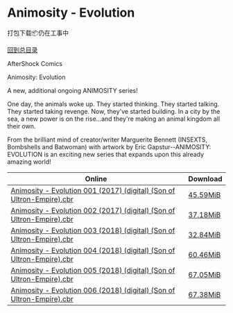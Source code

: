 # Animosity - Evolution

打包下载📦仍在工事中

[回到总目录](/Catalogs.md)

AfterShock Comics

Animosity: Evolution

A new, additional ongoing ANIMOSITY series!



One day, the animals woke up. They started thinking. They started talking. They started taking revenge. Now, they've started building. In a city by the sea, a new power is on the rise...and they're making an animal kingdom all their own. 



From the brilliant mind of creator/writer Marguerite Bennett (INSEXTS, Bombshells and Batwoman) with artwork by Eric Gapstur--ANIMOSITY: EVOLUTION is an exciting new series that expands upon this already amazing world!





Online | Download
--- | ---
[Animosity - Evolution 001 (2017) (digital) (Son of Ultron-Empire).cbr](https://github.com/alicewish/markdown/blob/master/comic/Animosity-Evolution-001-2017-digital-Son-of-Ultron-Empire-cbr.md) | [45.59MiB](https://pan.baidu.com/s/1pLObLRt#list/path=%2F0-Day%20Week%20of%202017%20Q4%2F0-Day%20Week%20of%202017.10.18%2F%E3%82%A4%E3%82%BB%E3%82%AF%E3%82%B7%E3%82%A8%E3%82%AF%E3%82%A4%E3%82%B7%E3%82%B9%E3%82%A2%E3%82%AB%E3%82%A6%E3%82%AD%E3%82%BD%E3%82%BF%E3%82%B7%E3%82%A2%E3%82%B7%E3%82%B1%E3%82%AF%E3%82%A8%E3%82%AF%E3%82%A8%E3%82%B3%E3%82%BD%E3%82%B5%E3%82%AA%E3%82%BB%E3%82%BB%E3%82%B3%E3%82%AF%E3%82%A4&parentPath=%2F0-Day%20Week%20of%202017%20Q4)
[Animosity - Evolution 002 (2017) (digital) (Son of Ultron-Empire).cbr](https://github.com/alicewish/markdown/blob/master/comic/Animosity-Evolution-002-2017-digital-Son-of-Ultron-Empire-cbr.md) | [37.18MiB](https://pan.baidu.com/s/1gfvnufD#list/path=%2F0-Day%20Week%20of%202017%20Q4%2F0-Day%20Week%20of%202017.11.22%2F%E3%82%A6%E3%82%AB%E3%82%B5%E3%82%BF%E3%82%A6%E3%82%AF%E3%82%AB%E3%82%A4%E3%82%B9%E3%82%B9%E3%82%A8%E3%82%A4%E3%82%B7%E3%82%A8%E3%82%B9%E3%82%B5%E3%82%A8%E3%82%A6%E3%82%BD%E3%82%AF%E3%82%AF%E3%82%B5%E3%82%B3%E3%82%B9%E3%82%A2%E3%82%B3%E3%82%AD%E3%82%AA%E3%82%AA%E3%82%B7%E3%82%BD%E3%82%A4&parentPath=%2F0-Day%20Week%20of%202017%20Q4)
[Animosity - Evolution 003 (2018) (digital) (Son of Ultron-Empire).cbr](https://github.com/alicewish/markdown/blob/master/comic/Animosity-Evolution-003-2018-digital-Son-of-Ultron-Empire-cbr.md) | [32.84MiB](https://pan.baidu.com/s/1pM6QU75#list/path=%2F0-Day%20Week%20of%202018%20Q1%2F0-Day%20Week%20of%202018.01.03%2F%E3%82%BB%E3%82%A6%E3%82%A4%E3%82%B5%E3%82%BD%E3%82%B1%E3%82%B9%E3%82%AA%E3%82%AA%E3%82%B7%E3%82%A4%E3%82%B7%E3%82%AA%E3%82%A4%E3%82%A6%E3%82%A8%E3%82%A2%E3%82%AB%E3%82%B3%E3%82%BF%E3%82%B9%E3%82%A8%E3%82%A6%E3%82%BD%E3%82%B7%E3%82%B9%E3%82%BD%E3%82%AB%E3%82%AA%E3%82%B1%E3%82%AB%E3%82%A4&parentPath=%2F0-Day%20Week%20of%202018%20Q1)
[Animosity - Evolution 004 (2018) (digital) (Son of Ultron-Empire).cbr](https://github.com/alicewish/markdown/blob/master/comic/Animosity-Evolution-004-2018-digital-Son-of-Ultron-Empire-cbr.md) | [60.46MiB](https://pan.baidu.com/s/1pNecCIJ#list/path=%2F0-Day%20Week%20of%202018%20Q1%2F0-Day%20Week%20of%202018.02.14%2F%E3%82%AD%E3%82%A2%E3%82%BB%E3%82%B3%E3%82%AD%E3%82%A2%E3%82%BF%E3%82%B7%E3%82%A4%E3%82%AB%E3%82%BB%E3%82%BF%E3%82%AA%E3%82%AA%E3%82%A4%E3%82%AF%E3%82%BD%E3%82%B9%E3%82%B1%E3%82%B7%E3%82%AF%E3%82%B3%E3%82%BF%E3%82%B3%E3%82%AD%E3%82%A8%E3%82%A2%E3%82%B1%E3%82%A6%E3%82%BD%E3%82%A8%E3%82%A2&parentPath=%2F0-Day%20Week%20of%202018%20Q1)
[Animosity - Evolution 005 (2018) (digital) (Son of Ultron-Empire).cbr](https://github.com/alicewish/markdown/blob/master/comic/Animosity-Evolution-005-2018-digital-Son-of-Ultron-Empire-cbr.md) | [67.05MiB](https://pan.baidu.com/s/1y3PvK357HRguad4K6zgq-A#list/path=%2F0-Day%20Week%20of%202018%20Q2%2F0-Day%20Week%20of%202018.04.11%2F%E3%82%B9%E3%82%AA%E3%82%A6%E3%82%B7%E3%82%AD%E3%82%AA%E3%82%A4%E3%82%BF%E3%82%AF%E3%82%B9%E3%82%A6%E3%82%BD%E3%82%B7%E3%82%BF%E3%82%AF%E3%82%A6%E3%82%A4%E3%82%B7%E3%82%BF%E3%82%A6%E3%82%AF%E3%82%AD%E3%82%A6%E3%82%B3%E3%82%A8%E3%82%AD%E3%82%BD%E3%82%B5%E3%82%A2%E3%82%A6%E3%82%A4%E3%82%B9&parentPath=%2F0-Day%20Week%20of%202018%20Q2)
[Animosity - Evolution 006 (2018) (digital) (Son of Ultron-Empire).cbr](https://github.com/alicewish/markdown/blob/master/comic/Animosity-Evolution-006-2018-digital-Son-of-Ultron-Empire-cbr.md) | [67.38MiB](https://pan.baidu.com/s/1sOrtXhLqrcFH_yfomlVypQ#list/path=%2F0-Day%20Week%20of%202018%20Q2%2F0-Day%20Week%20of%202018.06.13%2F%E3%82%AB%E3%82%AF%E3%82%AB%E3%82%A4%E3%82%B5%E3%82%A2%E3%82%A6%E3%82%A6%E3%82%B7%E3%82%BF%E3%82%A6%E3%82%BD%E3%82%AF%E3%82%AD%E3%82%AB%E3%82%AA%E3%82%B5%E3%82%BF%E3%82%A6%E3%82%A2%E3%82%BF%E3%82%B3%E3%82%AB%E3%82%A6%E3%82%BF%E3%82%B1%E3%82%B7%E3%82%B5%E3%82%B3%E3%82%BD%E3%82%A8%E3%82%AF&parentPath=%2F0-Day%20Week%20of%202018%20Q2)